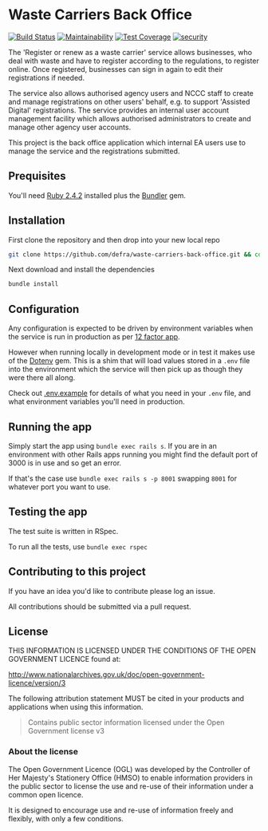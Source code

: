 # Waste Carriers Back Office

[![Build Status](https://travis-ci.org/DEFRA/waste-carriers-renewals.svg?branch=master)](https://travis-ci.org/DEFRA/waste-carriers-renewals)
[![Maintainability](https://api.codeclimate.com/v1/badges/1c4b6080a0833be52c60/maintainability)](https://codeclimate.com/github/DEFRA/waste-carriers-back-office/maintainability)
[![Test Coverage](https://api.codeclimate.com/v1/badges/1c4b6080a0833be52c60/test_coverage)](https://codeclimate.com/github/DEFRA/waste-carriers-back-office/test_coverage)
[![security](https://hakiri.io/github/DEFRA/waste-carriers-back-office/master.svg)](https://hakiri.io/github/DEFRA/waste-carriers-back-office/master)

The 'Register or renew as a waste carrier' service allows businesses, who deal with waste and have to register according to the regulations, to register online. Once registered, businesses can sign in again to edit their registrations if needed.

The service also allows authorised agency users and NCCC staff to create and manage registrations on other users' behalf, e.g. to support 'Assisted Digital' registrations. The service provides an internal user account management facility which allows authorised administrators to create and manage other agency user accounts.

This project is the back office application which internal EA users use to manage the service and the registrations submitted.

## Prequisites

You'll need [Ruby 2.4.2](https://www.ruby-lang.org/en/) installed plus the [Bundler](http://bundler.io/) gem.

## Installation

First clone the repository and then drop into your new local repo

```bash
git clone https://github.com/defra/waste-carriers-back-office.git && cd waste-carriers-back-office
```

Next download and install the dependencies

```bash
bundle install
```

## Configuration

Any configuration is expected to be driven by environment variables when the service is run in production as per [12 factor app](https://12factor.net/config).

However when running locally in development mode or in test it makes use of the [Dotenv](https://github.com/bkeepers/dotenv) gem. This is a shim that will load values stored in a `.env` file into the environment which the service will then pick up as though they were there all along.

Check out [.env.example](/.env.example) for details of what you need in your `.env` file, and what environment variables you'll need in production.

## Running the app

Simply start the app using `bundle exec rails s`. If you are in an environment with other Rails apps running you might find the default port of 3000 is in use and so get an error.

If that's the case use `bundle exec rails s -p 8001` swapping `8001` for whatever port you want to use.

## Testing the app

The test suite is written in RSpec.

To run all the tests, use `bundle exec rspec`

## Contributing to this project

If you have an idea you'd like to contribute please log an issue.

All contributions should be submitted via a pull request.

## License

THIS INFORMATION IS LICENSED UNDER THE CONDITIONS OF THE OPEN GOVERNMENT LICENCE found at:

http://www.nationalarchives.gov.uk/doc/open-government-licence/version/3

The following attribution statement MUST be cited in your products and applications when using this information.

> Contains public sector information licensed under the Open Government license v3

### About the license

The Open Government Licence (OGL) was developed by the Controller of Her Majesty's Stationery Office (HMSO) to enable information providers in the public sector to license the use and re-use of their information under a common open licence.

It is designed to encourage use and re-use of information freely and flexibly, with only a few conditions.
